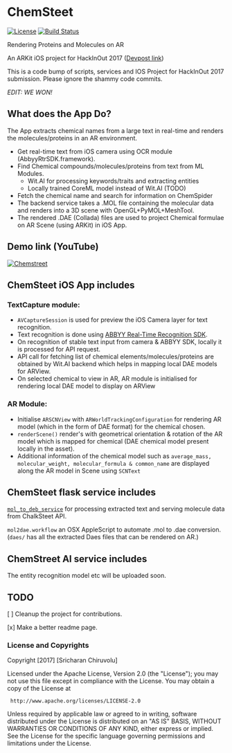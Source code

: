 # ChemSteet

[![License](https://img.shields.io/badge/License-Apache%202.0-blue.svg)](https://opensource.org/licenses/Apache-2.0)
[![Build Status](https://travis-ci.org/raincrash/raincrash.github.io.svg?branch=master)](https://travis-ci.org/raincrash/raincrash.github.io)


Rendering Proteins and Molecules on AR

An ARKit iOS project for HackInOut 2017 ([Devpost link](https://devpost.com/software/chemstreet))

This is a code bump of scripts, services and IOS Project for HackInOut 2017 submission. Please ignore the shammy code commits.

*EDIT: WE WON!*

## What does the App Do?

The App extracts chemical names from a large text in real-time and renders the molecules/proteins in an AR environment.

- Get real-time text from iOS camera using OCR module (AbbyyRtrSDK.framework).
- Find Chemical compounds/molecules/proteins from text from ML Modules.
  - Wit.AI for processing keywords/traits and extracting entities
  - Locally trained CoreML model instead of Wit.AI (TODO)
- Fetch the chemical name and search for information on ChemSpider 
- The backend service takes a .MOL file containing the molecular data and renders into a 3D scene with OpenGL+PyMOL+MeshTool.
- The rendered .DAE (Collada) files are used to project Chemical formulae on AR Scene (using ARKit) in iOS App.

## Demo link (YouTube)

[![Chemstreet](https://img.youtube.com/vi/W6PZENy11IY/0.jpg)](https://youtu.be/W6PZENy11IY)

## ChemSteet iOS App includes

### TextCapture module:
- `AVCaptureSession` is used for preview the iOS Camera layer for text recognition.
- Text recognition is done using [ABBYY Real-Time Recognition SDK](https://github.com/abbyysdk/RTR-SDK.iOS/). 
- On recognition of stable text input from camera & ABBYY SDK, locally it is processed for API request.
- API call for fetching list of chemical elements/molecules/proteins are obtained by Wit.AI backend which helps in mapping local DAE models for ARView.
- On selected chemical to view in AR, AR module is initialised for rendering local DAE model to display on ARView

### AR Module:
- Initialise `ARSCNView` with `ARWorldTrackingConfiguration` for rendering AR model (which in the form of DAE format) for the chemical chosen.
- `renderScene()` render's with geometrical orientation & rotation of the AR model which is mapped for chemical (DAE chemical model present locally in the asset).
- Additional information of the chemical model such as `average_mass, molecular_weight, molecular_formula & common_name` are displayed along the AR model in Scene using `SCNText`

## ChemSteet flask service includes
[`mol_to_deb_service`](https://vast-dusk-78988.herokuapp.com/process/?q=%22It%20reacts%20with%20hydroxyl%20radical%20(%E2%80%A2OH)%20to%20produce%20a%20radical%20intermediate%20%E2%80%A2HOCO,%20which%20transfers%20rapidly%20its%20radical%20hydrogen%20to%20O2%20to%20form%20peroxy%20radical%20(HO2%E2%80%A2)%20and%20carbon%20dioxide%20(CO2)%22) for processing extracted text and serving molecule data from ChalkSteet API.

`mol2dae.workflow` an OSX AppleScript to automate .mol to .dae conversion. (`daes/` has all the extracted Daes files that can be rendered on AR.)

## ChemStreet AI service includes

The entity recognition model etc will be uploaded soon.


## TODO

[ ] Cleanup the project for contributions.

[x] Make a better readme page.

### License and Copyrights

   Copyright [2017] [Sricharan Chiruvolu]

   Licensed under the Apache License, Version 2.0 (the "License");
   you may not use this file except in compliance with the License.
   You may obtain a copy of the License at

     http://www.apache.org/licenses/LICENSE-2.0

   Unless required by applicable law or agreed to in writing, software
   distributed under the License is distributed on an "AS IS" BASIS,
   WITHOUT WARRANTIES OR CONDITIONS OF ANY KIND, either express or implied.
   See the License for the specific language governing permissions and
   limitations under the License.
